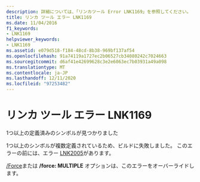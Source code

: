 ```yaml
---
description: 詳細については、「リンカツール Error LNK1169」を参照してください。
title: リンカ ツール エラー LNK1169
ms.date: 11/04/2016
f1_keywords:
- LNK1169
helpviewer_keywords:
- LNK1169
ms.assetid: e079d518-f184-48cd-8b38-969bf137af54
ms.openlocfilehash: 91a74119a1727ec2b06527cb34080242c7024663
ms.sourcegitcommit: d6af41e42699628c3e2e6063ec7b03931a49a098
ms.translationtype: MT
ms.contentlocale: ja-JP
ms.lasthandoff: 12/11/2020
ms.locfileid: "97253482"
---
```

# <a name="linker-tools-error-lnk1169"></a>リンカ ツール エラー LNK1169

1つ以上の定義済みのシンボルが見つかりました

1つ以上のシンボルが複数定義されているため、ビルドに失敗しました。 このエラーの前には、エラー [LNK2005](../../error-messages/tool-errors/linker-tools-error-lnk2005.md)があります。

[/Force](../../build/reference/force-force-file-output.md)または **/force: MULTIPLE** オプションは、このエラーをオーバーライドします。
